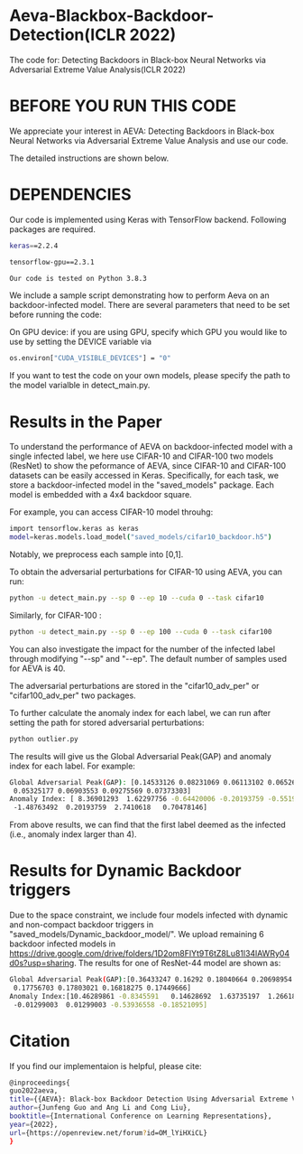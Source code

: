 # Aeva-Blackbox-Backdoor-Detection(ICLR 2022) 
The code for: Detecting Backdoors in Black-box Neural Networks via Adversarial Extreme Value Analysis(ICLR 2022)


# BEFORE YOU RUN THIS CODE

We appreciate your interest in AEVA: Detecting Backdoors in Black-box Neural Networks via Adversarial Extreme Value Analysis and use our code. 




The detailed instructions are shown below.

# DEPENDENCIES 

Our code is implemented using Keras with TensorFlow backend. Following packages are required.

```bash
keras==2.2.4

tensorflow-gpu==2.3.1

Our code is tested on Python 3.8.3
```
We include a sample script demonstrating how to perform Aeva on an backdoor-infected model. There are several parameters that need to be set before running the code:

On GPU device: 
if you are using GPU, specify which GPU you would like to use by setting the DEVICE variable via
```bash
os.environ["CUDA_VISIBLE_DEVICES"] = "0"
```

If you want to test the code on your own models, please specify the path to the model varialble in detect_main.py.

# Results in the Paper 

To understand the performance of AEVA on backdoor-infected model with a single infected label, we here use CIFAR-10 and CIFAR-100 two models (ResNet) to show the peformance of AEVA, since CIFAR-10 and CIFAR-100 datasets can be easily accessed in Keras. Specifically, for each task, we store a backdoor-infected model in the "saved_models" package. Each model is embedded with a 4x4 backdoor square. 

For example, you can access CIFAR-10 model throuhg:
```bash 
import tensorflow.keras as keras
model=keras.models.load_model("saved_models/cifar10_backdoor.h5")
```
Notably, we preprocess each sample into [0,1].

To obtain the adversarial perturbations for CIFAR-10 using AEVA, you can run:


```bash
python -u detect_main.py --sp 0 --ep 10 --cuda 0 --task cifar10

```

Similarly, for CIFAR-100 :

```bash
python -u detect_main.py --sp 0 --ep 100 --cuda 0 --task cifar100

```

You can also investigate the impact for the number of the infected label through modifying "--sp" and "--ep". The default number of samples used for AEVA is 40.


The adversarial perturbations are stored in the "cifar10_adv_per" or "cifar100_adv_per" two packages. 

To further calculate the anomaly index for each label, we can run after setting the path for stored adversarial perturbations:


```bash
python outlier.py 
```


The results will give us the Global Adversarial Peak(GAP) and anomaly index for each label. 
For example:

```bash
Global Adversarial Peak(GAP): [0.14533126 0.08231069 0.06113102 0.06526258 0.06199296 0.06474132
 0.05325177 0.06903553 0.09275569 0.07373303]
Anomaly Index: [ 8.36901293  1.62297756 -0.64420006 -0.20193759 -0.55193415 -0.25773579
 -1.48763492  0.20193759  2.7410618   0.70478146]
```

From above results, we can find that the first label deemed as the infected (i.e., anomaly index larger than 4).

# Results for Dynamic Backdoor triggers
Due to the space constraint, we include four models infected with dynamic and non-compact backdoor triggers in "saved_models/Dynamic_backdoor_model/". We upload remaining 6 backdoor infected models in https://drive.google.com/drive/folders/1D2om8FlYt9T6tZ8Lu81l34lAWRy04d0s?usp=sharing. The results for one of ResNet-44 model are shown as:   

```bash
Global Adversarial Peak(GAP):[0.36433247 0.16292 0.18040664 0.20698954 0.20037229 0.16336469
 0.17756703 0.17803021 0.16818275 0.17449666]
Anomaly Index:[10.46289861 -0.8345591   0.14628692  1.63735197  1.26618296 -0.80961594
 -0.01299003  0.01299003 -0.53936558 -0.18521095]
```
# Citation
If you find our implementaion is helpful, please cite:
```bash
@inproceedings{
guo2022aeva,
title={{AEVA}: Black-box Backdoor Detection Using Adversarial Extreme Value Analysis},
author={Junfeng Guo and Ang Li and Cong Liu},
booktitle={International Conference on Learning Representations},
year={2022},
url={https://openreview.net/forum?id=OM_lYiHXiCL}
}
```

